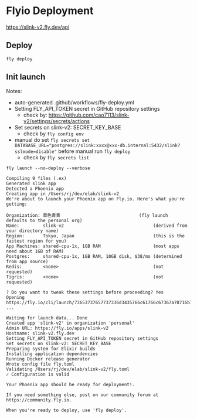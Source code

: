 # Flyio Deployment

https://slink-v2.fly.dev/api

## Deploy

`fly deploy`

## Init launch

Notes:
- auto-generated .github/workflows/fly-deploy.yml
- Setting FLY_API_TOKEN secret in GitHub repository settings
  - check by: https://github.com/cao7113/slink-v2/settings/secrets/actions
- Set secrets on slink-v2: SECRET_KEY_BASE
  - check by `fly config env`
- manual do set `fly secrets set DATABASE_URL="postgres://slink:xxxx@xxx-db.internal:5432/slink?sslmode=disable"` before manual run `fly deploy`
  - check by `fly secrets list`

```
fly launch --no-deploy --verbose

Compiling 9 files (.ex)
Generated slink app
Detected a Phoenix app
Creating app in /Users/rj/dev/elab/slink-v2
We're about to launch your Phoenix app on Fly.io. Here's what you're getting:

Organization: 草色青青                              (fly launch defaults to the personal org)
Name:         slink-v2                                  (derived from your directory name)
Region:       Tokyo, Japan                              (this is the fastest region for you)
App Machines: shared-cpu-1x, 1GB RAM                    (most apps need about 1GB of RAM)
Postgres:     shared-cpu-1x, 1GB RAM, 10GB disk, $38/mo (determined from app source)
Redis:        <none>                                    (not requested)
Tigris:       <none>                                    (not requested)

? Do you want to tweak these settings before proceeding? Yes
Opening https://fly.io/cli/launch/73653737657737336d3435766c61766c67367a78716b73636f6b6a716c693677 ...

Waiting for launch data... Done
Created app 'slink-v2' in organization 'personal'
Admin URL: https://fly.io/apps/slink-v2
Hostname: slink-v2.fly.dev
Setting FLY_API_TOKEN secret in GitHub repository settings
Set secrets on slink-v2: SECRET_KEY_BASE
Preparing system for Elixir builds
Installing application dependencies
Running Docker release generator
Wrote config file fly.toml
Validating /Users/rj/dev/elab/slink-v2/fly.toml
✓ Configuration is valid

Your Phoenix app should be ready for deployment!.

If you need something else, post on our community forum at https://community.fly.io.

When you're ready to deploy, use 'fly deploy'.
```
